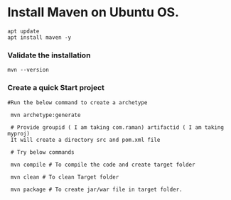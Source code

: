 # Install Maven on Ubuntu OS.
    apt update
    apt install maven -y

### Validate the installation
    mvn --version

### Create a quick Start project
   
    #Run the below command to create a archetype
    
     mvn archetype:generate 
     
     # Provide groupid ( I am taking com.raman) artifactid ( I am taking myproj) 
     It will create a directory src and pom.xml file
     
     # Try below commands
     
     mvn compile # To compile the code and create target folder
     
     mvn clean # To clean Target folder
     
     mvn package # To create jar/war file in target folder.
     
     
     
     
     
     
    
